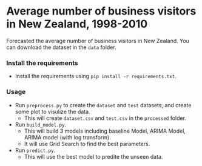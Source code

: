 # Average number of business visitors in New Zealand, 1998-2010

Forecasted the average number of business visitors in New Zealand. You can download the dataset in the `data` folder.

### Install the requirements
 
* Install the requirements using `pip install -r requirements.txt`.

### Usage

* Run `preprocess.py` to create the `dataset` and `test` datasets, and create some plot to visulize the data.
    * This will create `dataset.csv` and `test.csv` in the `processed` folder.
* Run `build_model.py`.
    * This will build 3 models including baseline Model, ARIMA Model, ARIMA model (with log transform).
    * It will use Grid Search to find the best parameters.
* Run `predict.py`.
    * This will use the best model to predite the unseen data.
